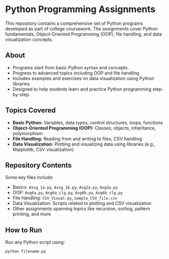 # Python Programming Assignments

This repository contains a comprehensive set of Python programs developed as part of college coursework. The assignments cover Python fundamentals, Object-Oriented Programming (OOP), file handling, and data visualization concepts.

## About

- Programs start from basic Python syntax and concepts.
- Progress to advanced topics including OOP and file handling.
- Includes examples and exercises on data visualization using Python libraries.
- Designed to help students learn and practice Python programming step-by-step.

## Topics Covered

- **Basic Python:** Variables, data types, control structures, loops, functions
- **Object-Oriented Programming (OOP):** Classes, objects, inheritance, polymorphism
- **File Handling:** Reading from and writing to files, CSV handling
- **Data Visualization:** Plotting and visualizing data using libraries (e.g., Matplotlib, CSV visualization)

## Repository Contents

Some key files include:

- Basics: `Assg_1a.py`, `Assg_1b.py`, `Asg2a.py`, `Asg3a.py`
- OOP: `Asg6a.py`, `Asg6a_clg.py`, `Asg6b.py`, `Asg6b_clg.py`
- File Handling: `CSV_Visual.py`, `Sample_CSV_file.csv`
- Data Visualization: Scripts related to plotting and CSV visualization
- Other assignments spanning topics like recursion, sorting, pattern printing, and more

## How to Run

Run any Python script using:

```bash
python filename.py

